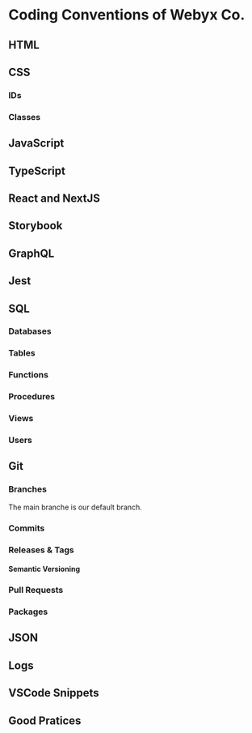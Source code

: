 # Coding Conventions of Webyx Co.
## HTML

## CSS
### IDs
### Classes

## JavaScript

## TypeScript

## React and NextJS

## Storybook

## GraphQL

## Jest

## SQL
### Databases
### Tables
### Functions
### Procedures
### Views
### Users

## Git
### Branches
The main branche is our default branch.
### Commits
### Releases & Tags
#### Semantic Versioning
### Pull Requests
### Packages

## JSON

## Logs

## VSCode Snippets

## Good Pratices
